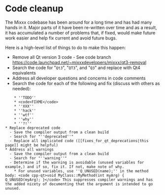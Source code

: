 # Code cleanup

The Mixxx codebase has been around for a long time and has had many
hands in it. Major parts of it have been re-written over time and as a
result, it has accumulated a number of problems that, if fixed, would
make future work easier and help fix current and avoid future bugs.

Here is a high-level list of things to do to make this happen:

  - Remove all Qt version 3 code - See code branch
    <https://code.launchpad.net/~mixxxdevelopers/mixxx/qt3-removal>
  - Search the code for "`Qt3`", "`QT3`", and "`Q3`" and replace with
    Qt4 equivalents
  - Address all developer questions and concerns in code comments
  - Search the code for each of the following and fix (discuss with
    others as needed):

<!-- end list -->

``` 
    * ''TODO''
    * <code>FIXME</code>
    * ''XXX''
    * ''hack''
    * ''wtf''
    * ''why''
    * ''?!''
* Replace deprecated code
  - Save the compiler output from a clean build
  - Search for "''deprecated''"
  - Replace all implicated code ([[fixes_for_qt_deprecations|this page]] might be helpful)
* Address all warnings
  - Save the compiler output from a clean build
  - Search for "''warning''"
  - Determine if the warning is avoidable (unused variables for example,) and if so, fix it. If not, make note of why. 
    * For unused variables, use ''Q_UNUSED(name);'' in the method body: <code cpp-qt>void MyClass::MyMethod(int myArg) { Q_UNUSED(myArg); }</code> This suppresses compiler warnings and has the added nicety of documenting that the argument is intended to go unused.
```
